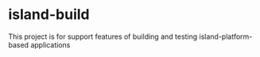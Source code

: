# island-build
This project is for support features of building and testing island-platform-based applications
